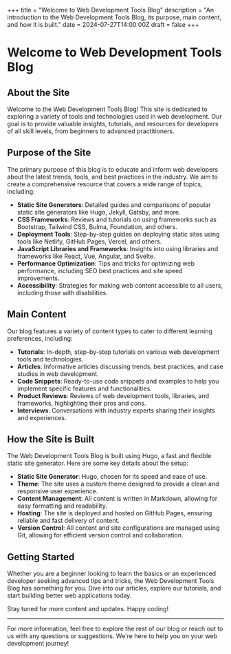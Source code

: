+++
title = "Welcome to Web Development Tools Blog"
description = "An introduction to the Web Development Tools Blog, its purpose, main content, and how it is built."
date = 2024-07-27T14:00:00Z
draft = false
+++

# Welcome to Web Development Tools Blog

## About the Site

Welcome to the Web Development Tools Blog! This site is dedicated to exploring a variety of tools and technologies used in web development. Our goal is to provide valuable insights, tutorials, and resources for developers of all skill levels, from beginners to advanced practitioners.

## Purpose of the Site

The primary purpose of this blog is to educate and inform web developers about the latest trends, tools, and best practices in the industry. We aim to create a comprehensive resource that covers a wide range of topics, including:

- **Static Site Generators**: Detailed guides and comparisons of popular static site generators like Hugo, Jekyll, Gatsby, and more.
- **CSS Frameworks**: Reviews and tutorials on using frameworks such as Bootstrap, Tailwind CSS, Bulma, Foundation, and others.
- **Deployment Tools**: Step-by-step guides on deploying static sites using tools like Netlify, GitHub Pages, Vercel, and others.
- **JavaScript Libraries and Frameworks**: Insights into using libraries and frameworks like React, Vue, Angular, and Svelte.
- **Performance Optimization**: Tips and tricks for optimizing web performance, including SEO best practices and site speed improvements.
- **Accessibility**: Strategies for making web content accessible to all users, including those with disabilities.

## Main Content

Our blog features a variety of content types to cater to different learning preferences, including:

- **Tutorials**: In-depth, step-by-step tutorials on various web development tools and technologies.
- **Articles**: Informative articles discussing trends, best practices, and case studies in web development.
- **Code Snippets**: Ready-to-use code snippets and examples to help you implement specific features and functionalities.
- **Product Reviews**: Reviews of web development tools, libraries, and frameworks, highlighting their pros and cons.
- **Interviews**: Conversations with industry experts sharing their insights and experiences.

## How the Site is Built

The Web Development Tools Blog is built using Hugo, a fast and flexible static site generator. Here are some key details about the setup:

- **Static Site Generator**: Hugo, chosen for its speed and ease of use.
- **Theme**: The site uses a custom theme designed to provide a clean and responsive user experience.
- **Content Management**: All content is written in Markdown, allowing for easy formatting and readability.
- **Hosting**: The site is deployed and hosted on GitHub Pages, ensuring reliable and fast delivery of content.
- **Version Control**: All content and site configurations are managed using Git, allowing for efficient version control and collaboration.

## Getting Started

Whether you are a beginner looking to learn the basics or an experienced developer seeking advanced tips and tricks, the Web Development Tools Blog has something for you. Dive into our articles, explore our tutorials, and start building better web applications today.

Stay tuned for more content and updates. Happy coding!

---

For more information, feel free to explore the rest of our blog or reach out to us with any questions or suggestions. We're here to help you on your web development journey!